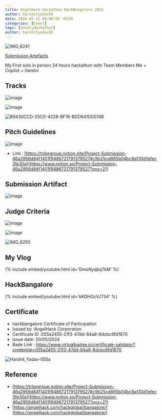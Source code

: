 ```yaml
---
title: AngelHack Hackathon HackBangalore 2024
author: harshityadav95
date: 2024-05-12 00:00:00 +0530
categories: [Event]
tags: [event,Hackathon]
author: harshityadav95
---
```


![IMG_6241](https://github.com/harshityadav95/harshityadav95.github.io/assets/14792490/4508b08b-34d6-448b-9e55-e2a22628b159)


[Submission Artefacts](https://www.notion.so/Submission-Artefacts-c9b25cd665b04bc8af30d1efec3fe30a?pvs=21) 

My First solo in person 24 hours hackathon with Team Members Me + Copilot + Gemini 

## Tracks

![image](https://github.com/harshityadav95/harshityadav95.github.io/assets/14792490/0983d5a8-9cc5-4b2d-89e7-d5cb1727fc41)

![image](https://github.com/harshityadav95/harshityadav95.github.io/assets/14792490/4cd145be-692d-45f3-a7dc-a20c88e49b07)

![B9430CCD-25C0-4228-BF16-BDD641D0574B](https://github.com/harshityadav95/harshityadav95.github.io/assets/14792490/59cec338-38a1-48fc-810e-d100a8456e76)


## Pitch Guidelines

![image](https://github.com/harshityadav95/harshityadav95.github.io/assets/14792490/5601e5ba-9958-41d1-81b1-9710fffc84c5)


- Link : [https://tribegroup.notion.site/Project-Submission-46a2956d84f1401f9486721791379527#c9b25cd665b04bc8af30d1efec3fe30a](https://www.notion.so/Project-Submission-46a2956d84f1401f9486721791379527?pvs=21)

## Submission Artifact

![image](https://github.com/harshityadav95/harshityadav95.github.io/assets/14792490/a1d7e671-9007-4b02-a617-25d170b5685e)


## Judge Criteria

![image](https://github.com/harshityadav95/harshityadav95.github.io/assets/14792490/2f60da1d-37e8-47d7-8237-5d24e6452607)


![image](https://github.com/harshityadav95/harshityadav95.github.io/assets/14792490/21e3b969-7510-4cb4-950d-13404157b43d)

![IMG_6250](https://github.com/harshityadav95/harshityadav95.github.io/assets/14792490/cbd01775-a8c9-4945-acad-e39854f99683)

## My Vlog

{% include embed/youtube.html id='DmoNyqbq7kM' %}

## HackBangalore

{% include embed/youtube.html id='kKQHGcVJT54' %}

## Certificate

- hackbangalore Certificate of Participation
- Issued by :AngelHack Corporation
- Certificate ID :055a2455-21f3-47dd-84a8-8dcbc6fd1670
- Issue date:  20/05/2024
- Bade Link : https://www.virtualbadge.io/certificate-validator?credential=055a2455-21f3-47dd-84a8-8dcbc6fd1670


![Harshit_Yadav-055a](https://github.com/harshityadav95/harshityadav95.github.io/assets/14792490/98cd3185-5bd4-4114-8628-4a11d380005b)


## Reference

- [https://tribegroup.notion.site/Project-Submission-46a2956d84f1401f9486721791379527#c9b25cd665b04bc8af30d1efec3fe30a](https://www.notion.so/Project-Submission-46a2956d84f1401f9486721791379527?pvs=21)
- [https://angelhack.com/hackglobal/bangalore/](https://angelhack.com/hackglobal/bangalore/)
